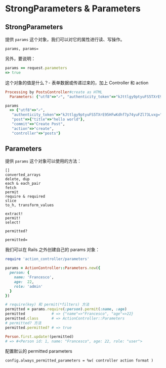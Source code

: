# StrongParameters & Parameters

## StrongParameters

提供 `params` 这个对象，我们可以对它的属性进行读、写操作。

```
params, params=
```

另外，要说明：

```ruby
params == request.parameters
=> true
```

这个对象的值是什么？- 表单数据或传递过来的，加上 Controller 和 action

```ruby
Processing by PostsController#create as HTML
  Parameters: {"utf8"=>"✓", "authenticity_token"=>"kJttlgy9ptyuFS5TXrE95HFwKdhf7p74yuFZl73Lvxg=", "post"=>{"title"=>"hello world"}, "commit"=>"Create Post"}

params
  => {"utf8"=>"✓",
   "authenticity_token"=>"kJttlgy9ptyuFS5TXrE95HFwKdhf7p74yuFZl73Lvxg=",
   "post"=>{"title"=>"hello world"},
   "commit"=>"Create Post",
   "action"=>"create",
   "controller"=>"posts"}
```

## Parameters

提供 `params` 这个对象可以使用的方法：

```
[]
converted_arrays
delete, dup
each & each_pair
fetch
permit
require & required
slice
to_h, transform_values

extract!
permit!
select!

permitted?

permitted=
```

我们可以在 Rails 之外创建自己的 params 对象：

```ruby
require 'action_controller/parameters'

params = ActionController::Parameters.new({
  person: {
    name: 'Francesco',
    age:  22,
    role: 'admin'
  }
})

# require(key) 和 permit(*filters) 方法
permitted = params.require(:person).permit(:name, :age)
permitted            # => {"name"=>"Francesco", "age"=>22}
permitted.class      # => ActionController::Parameters
# permitted? 方法
permitted.permitted? # => true

Person.first.update!(permitted)
# => #<Person id: 1, name: "Francesco", age: 22, role: "user">
```

配置默认的 permitted parameters

```
config.always_permitted_parameters = %w( controller action format )
```
